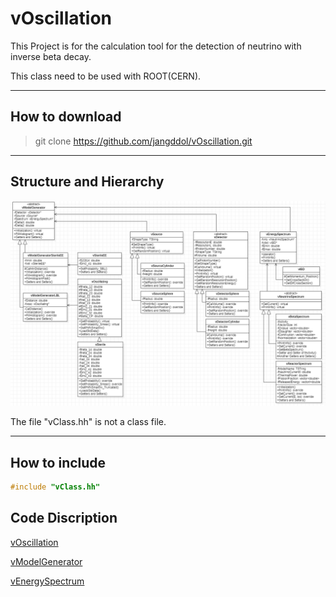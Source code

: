 # vOscillation
This Project is for the calculation tool for the detection of neutrino with inverse beta decay.

This class need to be used with ROOT(CERN).


-----------------------
## How to download
> git clone https://github.com/jangddol/vOscillation.git


-----------------------
## Structure and Hierarchy
![plot](./Class_Diagram.png)

The file "vClass.hh" is not a class file.


-----------------------
## How to include
``` C++
#include "vClass.hh"
```


## Code Discription
[vOscillation](./Markdown/vOscillation.md)

[vModelGenerator](./Markdown/vModelGenerator.md)

[vEnergySpectrum](./Markdown/vEnergySpectrum.md)
